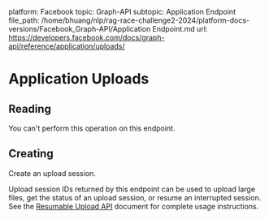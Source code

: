 platform: Facebook
topic: Graph-API
subtopic: Application Endpoint
file_path: /home/bhuang/nlp/rag-race-challenge2-2024/platform-docs-versions/Facebook_Graph-API/Application Endpoint.md
url: https://developers.facebook.com/docs/graph-api/reference/application/uploads/

# Application Uploads

## Reading

You can't perform this operation on this endpoint.

## Creating

Create an upload session.

Upload session IDs returned by this endpoint can be used to upload large files, get the status of an upload session, or resume an interrupted session. See the [Resumable Upload API](https://developers.facebook.com/docs/graph-api/guides/upload) document for complete usage instructions.